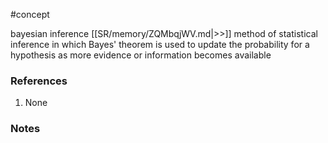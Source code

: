 #concept

bayesian inference [[SR/memory/ZQMbqjWV.md|>>]] method of statistical inference in which Bayes' theorem is used to update the probability for a hypothesis as more evidence or information becomes available

### References
1. None

### Notes




